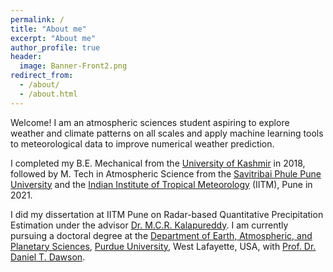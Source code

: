 ```yaml
---
permalink: /
title: "About me"
excerpt: "About me"
author_profile: true
header:
  image: Banner-Front2.png
redirect_from: 
  - /about/
  - /about.html
---
```


Welcome! I am an atmospheric sciences student aspiring to explore weather and climate patterns on all scales and apply machine learning tools to meteorological data to improve numerical weather prediction.

I completed my B.E. Mechanical from the [University of Kashmir](https://www.kashmiruniversity.net/) in 2018, followed by M. Tech in Atmospheric Science from the [Savitribai Phule Pune University](https://www.unipune.ac.in) and the [Indian Institute of Tropical Meteorology](https://tropmet.res.in) (IITM), Pune in 2021.

I did my dissertation at IITM Pune on Radar-based Quantitative Precipitation Estimation under the advisor [Dr. M.C.R. Kalapureddy](https://www.tropmet.res.in/106-Madhu%20Chandra%20R.%20Kalapureddy-scientist_detail). I am currently pursuing a doctoral degree at the [Department of Earth, Atmospheric, and Planetary Sciences](https://eaps.purdue.edu), [Purdue University](https://purdue.edu), West Lafayette, USA, with [Prof. Dr. Daniel T. Dawson](https://www.eaps.purdue.edu/people/profile/dawson29.html). 
